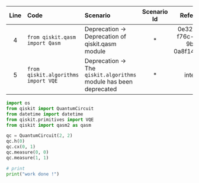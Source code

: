 | Line | Code | Scenario | Scenario Id | Reference | Artifact | Refactoring |
| :--: | :--- | :------- | :---------: | :-------: | :------- | :---------- |
| 4 | `from qiskit.qasm import Qasm` | Deprecation -> Deprecation of qiskit.qasm module | * | 0e323991-f76c-4e8b-9bf4-0a8f1455f99d | qiskit.qasm | |
| 5 | `from qiskit.algorithms import VQE` | Deprecation -> The `qiskit.algorithms` module has been deprecated | * | internal | qiskit.algorithms | `from qiskit.primitives import VQE` |


```python
import os
from qiskit import QuantumCircuit
from datetime import datetime
from qiskit.primitives import VQE
from qiskit import qasm2 as qasm

qc = QuantumCircuit(2, 2)
qc.h(0)
qc.cx(0, 1)
qc.measure(0, 0)
qc.measure(1, 1)

# print
print("work done !")
```